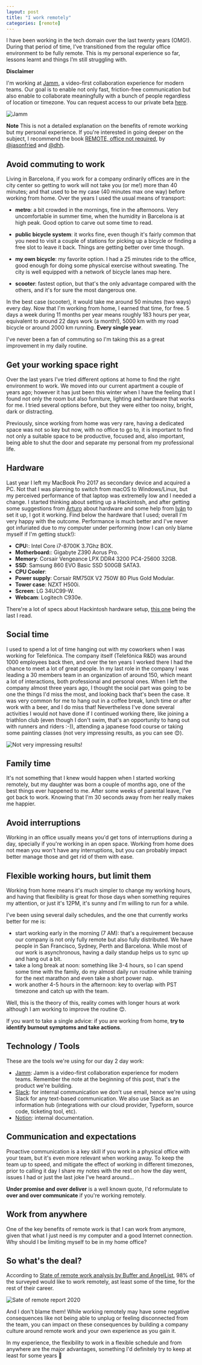 ```yaml
---
layout: post
title: "I work remotely"
categories: [remote]
---
```


I have been working in the tech domain over the last twenty years (OMG!). During that period of time, I’ve transitioned
from the regular office environment to be fully remote. This is my personal experience so far, lessons learnt and
things I’m still struggling with.

**Disclaimer**

I'm working at [Jamm](https://jamm.app), a video-first collaboration experience for modern teams. Our goal is to enable not only fast,
friction-free communication but also enable to collaborate meaningfully with a bunch of people regardless of location or timezone. You
can request access to our private beta [here](https://jammhq.typeform.com/to/m0mbZw).

![Jamm](/gfx/Jamm-logo.png)

**Note**
This is not a detailed explanation on the benefits of remote working but my personal experience. If you're
interested in going deeper on the subject, I recommend the book [REMOTE, office not required](https://basecamp.com/books/remote), by
[@jasonfried](https://twitter.com/jasonfried) and [@dhh](https://twitter.com/dhh).

## Avoid commuting to work

Living in Barcelona, if you work for a company ordinarily offices are in the city center so getting to work will not
take you (or me!) more than 40 minutes; and that used to be my case (40 minutes max one way) before working from home.
Over the years I used the usual means of transport:

* **metro**: a bit crowded in the mornings, fine in the afternoons. Very uncomfortable in summer time, when the humidity
    in Barcelona is at high peak. Good option to carve out some time to read.

* **public bicycle system**: it works fine, even though it's fairly common that you need to visit a couple of stations
    for picking up a bicycle or finding a free slot to leave it back. Things are getting better over time though.

* **my own bicycle**: my favorite option. I had a 25 minutes ride to the office, good enough for doing
    some physical exercise without sweating. The city is well equipped with a network of bicycle lanes map here.

* **scooter**: fastest option, but that's the only advantage compared with the others, and it's for sure the most dangerous one.

In the best case (scooter), it would take me around 50 minutes (two ways) every day. Now that I'm working from home, I earned
that time, for free. 5 days a week during 11 months per year means roughly 183 hours per year, equivalent to around 22 days work
(a month!), 5000 km with my road bicycle or around 2000 km running. **Every single year**.

I've never been a fan of commuting so I'm taking this as a great improvement in my daily routine.

## Get your working space right

Over the last years I’ve tried different options at home to find the right environment to work. We moved into our current apartment a couple of years ago; however it has just been this winter when I have the feeling that I found not only the room but also furniture, lighting and hardware that works for me. I tried several options before, but they were either too noisy, bright, dark or distracting.

Previously, since working from home was very rare, having a dedicated space was not so key but now, with no office to go to,  it is important to find not only a suitable space to be productive, focused and, also important, being able to shut the door and separate my personal from my professional life.

## Hardware

Last year I left my MacBook Pro 2017 as secondary device and acquired a PC. Not that I was planning to switch from macOS to Windows/Linux, but my
perceived performance of that laptop was extremelly low and I needed a change. I started thinking about setting up a Hackintosh,
and after getting some suggestions from [Arturo](https://twitter.com/arturogdg) about hardware and some help from [Iván](https://twitter.com/drslump) to set it up, I got it working. Find below the hardware that I used; overall I'm very happy with the outcome. Performance is much better and I've never got
infuriated due to my computer under performing (now I can only blame myself if I'm getting stuck!):

* **CPU:**: Intel Core i7-8700K 3.7Ghz BOX.
* **Motherboard:**: Gigabyte Z390 Aorus Pro.
* **Memory**: Corsair Vengeance LPX DDR4 3200 PC4-25600 32GB.
* **SSD**: Samsung 860 EVO Basic SSD 500GB SATA3.
* **CPU Cooler**:
* **Power supply**: Corsair RM750X V2 750W 80 Plus Gold Modular.
* **Tower case**: NZXT H500i.
* **Screen**: LG 34UC99-W.
* **Webcam**: Logitech C930e.

There're a lot of specs about Hackintosh hardware setup, [this one](https://infinitediaries.net/my-2020-hackintosh-hardware-spec/) being the last I read.

## Social time

I used to spend a lot of time hanging out with my coworkers when I was working for Telefónica. The company
itself (Telefónica R&D) was around 1000 employees back then, and over the ten years I worked there I had the chance
to meet a lot of great people.
In my last role in the company I was leading a 30 members team in an organization of around 150, which meant
a lot of interactions, both professional and personal ones. When I left the company almost three years ago,
I thought the social part was going to be one the things I'd miss the most, and looking back that's been the case.
It was very common for me to hang out in a coffee break, lunch time or after work with a beer, and I do miss that!
Nevertheless I've done several activities I would not have done if I continued working there, like joining a triathlon club (even though
I don't swim, that's an opportunity to hang out with runners and riders :-)), attending a japanese food course or taking some painting
classes (not very impressing results, as you can see :blush:).

![Not very impressing results!](/gfx/painting.jpg)

## Family time

It's not something that I knew would happen when I started working remotely, but my daughter was born a couple of months ago, one of the best things ever happened to me.
After some weeks of parental leave, I've got back to work. Knowing that I'm 30 seconds away from her really makes me happier.

## Avoid interruptions
Working in an office usually means you'd get tons of interruptions during a day, specially if you're working in an open space.
Working from home does not mean you won't have any interruptions, but you can probably impact better manage those and get rid of them with ease.

## Flexible working hours, but limit them

Working from home means it's much simpler to change my working hours, and having that flexibility is great for those days
when something requires my attention, or just it's 12PM, it's sunny and I'm willing to run for a while.

I've been using several daily schedules, and the one that currently works better for me is:

- start working early in the morning (7 AM): that's a requirement because our company is not only fully remote but also fully distributed. We have people
 in San Francisco, Sydney, Perth and Barcelona. While most of our work is asynchronous, having a daily standup helps us to sync up and hang out a bit.
- take a long break at noon: something like 3-4 hours, so I can spend some time with the family, do my almost daily run routine while training for the next marathon and even take a short power nap.
- work another 4-5 hours in the afternoon: key to overlap with PST timezone and catch up with the team.

Well, this is the theory of this, reality comes with longer hours at work although I am working to improve the routine :blush:.

If you want to take a single advice: if you are working from home, **try to identify burnout symptoms and take actions**.

## Technology / Tools
These are the tools we're using for our day 2 day work:

- [Jamm](https://jamm.app): Jamm is a video-first collaboration experience for modern teams. Remember the note at the beginning of this post, that's the product we're building.
- [Slack](https://slack.com/): for internal communication we don't use email, hence we're using Slack for any text-based communication. We also use Slack as an information hub
(integrations with our cloud provider, Typeform, source code, ticketing tool, etc).
- [Notion](https://notion.so): internal documentation.

## Communication and expectations

Proactive communication is a key skill if you work in a physical office with your team, but it's even more relevant when working away.
To keep the team up to speed, and mitigate the effect of  working in different timezones, prior to calling it day I share my notes with the rest on how the day went, issues I had or just the last joke I’ve heard around...

**Under promise and over deliver** is a well known quote, I'd reformulate to **over and over communicate** if you're working remotely.

## Work from anywhere
One of the key benefits of remote work is that I can work from anymore, given
that what I just need is my computer and a good Internet connection. Why should
I be limiting myself to be in my home office?

## So what's the deal?

According to [State of remote work analysis by Buffer and AngelList](https://lp.buffer.com/state-of-remote-work-2020), 98% of the 
surveyed would like to work remotely, ast least some of the time, for the rest of their career.

![Sate of remote report 2020](https://uploads-ssl.webflow.com/5d60176738c00e7ae2afeba2/5e3d8ed566a9ae6efd17c61d_work-remotely-rest-of-career%402x.png)

And I don't blame them! While working remotely may have some negative consequences like not being able to unplug or feeling 
disconnected from the team, you can impact on these consequences by building a company culture around remote work and your own experience as you gain it.

In my experience, the flexibility to work in a flexible schedule and from anywhere are the major advantages, something I'd definitely
try to keep at least for some years :hammer:
